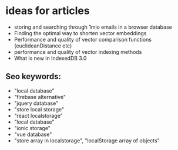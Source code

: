 # ideas for articles


- storing and searching through 1mio emails in a browser database
- Finding the optimal way to shorten vector embeddings
- Performance and quality of vector comparison functions (euclideanDistance etc)
- performance and quality of vector indexing methods
- What is new in IndexedDB 3.0

## Seo keywords:

- "local database"
- "firebase alternative"
- "jquery database"
- "store local storage"
- "react localstorage"
- "local database"
- "ionic storage"
- "vue database"
- "store array in localstorage", "localStorage array of objects"
